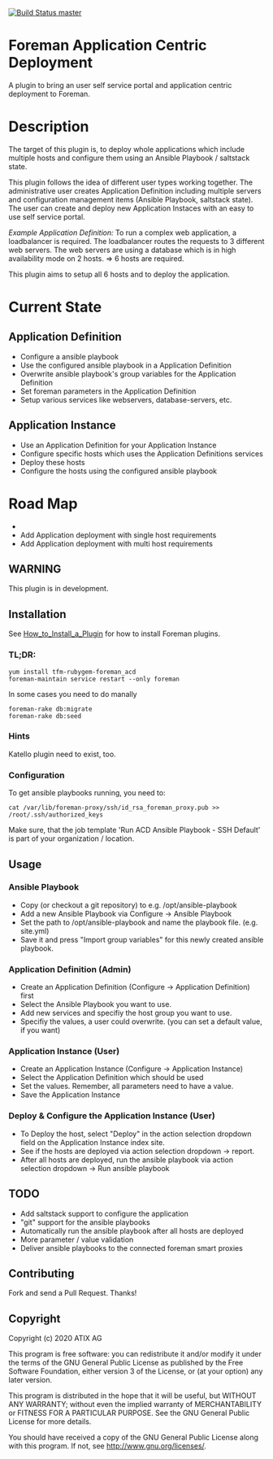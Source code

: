 [![Build Status master](https://travis-ci.org/ATIX-AG/foreman_acd.svg?branch=master)](https://travis-ci.org/ATIX-AG/foreman_acd)

# Foreman Application Centric Deployment

A plugin to bring an user self service portal and application centric deployment to Foreman.


# Description

The target of this plugin is, to deploy whole applications which include multiple hosts and 
configure them using an Ansible Playbook / saltstack state.

This plugin follows the idea of different user types working together.
The administrative user creates Application Definition including multiple servers and
configuration management items (Ansible Playbook, saltstack state).
The user can create and deploy new Application Instaces with an easy to use self service portal. 

*Example Application Definition:* To run a complex web application, a loadbalancer is required.
The loadbalancer routes the requests to 3 different web servers.
The web servers are using a database which is in high availability mode on 2 hosts.
=> 6 hosts are required.

This plugin aims to setup all 6 hosts and to deploy the application.


# Current State

## Application Definition

- Configure a ansible playbook 
- Use the configured ansible playbook in a Application Definition
- Overwrite ansible playbook's group variables for the Application Definition
- Set foreman parameters in the Application Definition
- Setup various services like webservers, database-servers, etc.

## Application Instance

- Use an Application Definition for your Application Instance
- Configure specific hosts which uses the Application Definitions services
- Deploy these hosts
- Configure the hosts using the configured ansible playbook


# Road Map
- 
- Add Application deployment with single host requirements 
- Add Application deployment with multi host requirements 

## WARNING

This plugin is in development. 

## Installation

See [How_to_Install_a_Plugin](https://theforeman.org/plugins/#2.Installation)
for how to install Foreman plugins. 

### TL;DR: 

    yum install tfm-rubygem-foreman_acd
    foreman-maintain service restart --only foreman

In some cases you need to do manally

    foreman-rake db:migrate
    foreman-rake db:seed

### Hints

Katello plugin need to exist, too.

### Configuration

To get ansible playbooks running, you need to:

    cat /var/lib/foreman-proxy/ssh/id_rsa_foreman_proxy.pub >> /root/.ssh/authorized_keys
    
Make sure, that the job template 'Run ACD Ansible Playbook - SSH Default' is part of your organization / location.     

## Usage

### Ansible Playbook

* Copy (or checkout a git repository) to e.g. /opt/ansible-playbook
* Add a new Ansible Playbook via Configure -> Ansible Playbook
* Set the path to /opt/ansible-playbook and name the playbook file. (e.g. site.yml)
* Save it and press "Import group variables" for this newly created ansible playbook.

### Application Definition (Admin)

* Create an Application Definition (Configure -> Application Definition) first
* Select the Ansible Playbook you want to use. 
* Add new services and specifiy the host group you want to use.
* Specifiy the values, a user could overwrite.
  (you can set a default value, if you want)

### Application Instance (User)

* Create an Application Instance (Configure -> Application Instance) 
* Select the Application Definition which should be used
* Set the values.
  Remember, all parameters need to have a value. 
* Save the Application Instance

### Deploy & Configure the Application Instance (User)

* To Deploy the host, select "Deploy" in the action selection dropdown field
  on the Application Instance index site.
* See if the hosts are deployed via action selection dropdown -> report.
* After all hosts are deployed, run the ansible playbook via 
  action selection dropdown -> Run ansible playbook


## TODO

- Add saltstack support to configure the application
- "git" support for the ansible playbooks
- Automatically run the ansible playbook after all hosts are deployed
- More parameter / value validation
- Deliver ansible playbooks to the connected foreman smart proxies


## Contributing

Fork and send a Pull Request. Thanks!

## Copyright

Copyright (c) 2020 ATIX AG 

This program is free software: you can redistribute it and/or modify
it under the terms of the GNU General Public License as published by
the Free Software Foundation, either version 3 of the License, or
(at your option) any later version.

This program is distributed in the hope that it will be useful,
but WITHOUT ANY WARRANTY; without even the implied warranty of
MERCHANTABILITY or FITNESS FOR A PARTICULAR PURPOSE.  See the
GNU General Public License for more details.

You should have received a copy of the GNU General Public License
along with this program.  If not, see <http://www.gnu.org/licenses/>.
